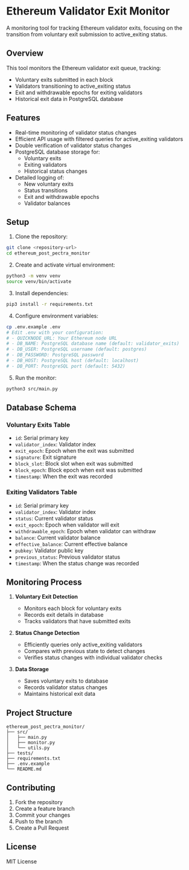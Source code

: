 # Ethereum Validator Exit Monitor

A monitoring tool for tracking Ethereum validator exits, focusing on the transition from voluntary exit submission to active_exiting status.

## Overview

This tool monitors the Ethereum validator exit queue, tracking:
- Voluntary exits submitted in each block
- Validators transitioning to active_exiting status
- Exit and withdrawable epochs for exiting validators
- Historical exit data in PostgreSQL database

## Features

- Real-time monitoring of validator status changes
- Efficient API usage with filtered queries for active_exiting validators
- Double verification of validator status changes
- PostgreSQL database storage for:
  - Voluntary exits
  - Exiting validators
  - Historical status changes
- Detailed logging of:
  - New voluntary exits
  - Status transitions
  - Exit and withdrawable epochs
  - Validator balances

## Setup

1. Clone the repository:
```bash
git clone <repository-url>
cd ethereum_post_pectra_monitor
```

2. Create and activate virtual environment:
```bash
python3 -m venv venv
source venv/bin/activate
```

3. Install dependencies:
```bash
pip3 install -r requirements.txt
```

4. Configure environment variables:
```bash
cp .env.example .env
# Edit .env with your configuration:
# - QUICKNODE_URL: Your Ethereum node URL
# - DB_NAME: PostgreSQL database name (default: validator_exits)
# - DB_USER: PostgreSQL username (default: postgres)
# - DB_PASSWORD: PostgreSQL password
# - DB_HOST: PostgreSQL host (default: localhost)
# - DB_PORT: PostgreSQL port (default: 5432)
```

5. Run the monitor:
```bash
python3 src/main.py
```

## Database Schema

### Voluntary Exits Table
- `id`: Serial primary key
- `validator_index`: Validator index
- `exit_epoch`: Epoch when the exit was submitted
- `signature`: Exit signature
- `block_slot`: Block slot when exit was submitted
- `block_epoch`: Block epoch when exit was submitted
- `timestamp`: When the exit was recorded

### Exiting Validators Table
- `id`: Serial primary key
- `validator_index`: Validator index
- `status`: Current validator status
- `exit_epoch`: Epoch when validator will exit
- `withdrawable_epoch`: Epoch when validator can withdraw
- `balance`: Current validator balance
- `effective_balance`: Current effective balance
- `pubkey`: Validator public key
- `previous_status`: Previous validator status
- `timestamp`: When the status change was recorded

## Monitoring Process

1. **Voluntary Exit Detection**
   - Monitors each block for voluntary exits
   - Records exit details in database
   - Tracks validators that have submitted exits

2. **Status Change Detection**
   - Efficiently queries only active_exiting validators
   - Compares with previous state to detect changes
   - Verifies status changes with individual validator checks

3. **Data Storage**
   - Saves voluntary exits to database
   - Records validator status changes
   - Maintains historical exit data

## Project Structure

```
ethereum_post_pectra_monitor/
├── src/
│   ├── main.py
│   ├── monitor.py
│   └── utils.py
├── tests/
├── requirements.txt
├── .env.example
└── README.md
```

## Contributing

1. Fork the repository
2. Create a feature branch
3. Commit your changes
4. Push to the branch
5. Create a Pull Request

## License

MIT License 